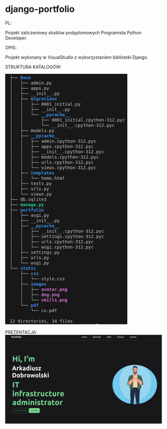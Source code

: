 # django-portfolio

PL:

Projekt zaliczeniowy studiów podyplomowych Programista Python Developer.

OPIS:

Projekt wykonany w VisualStudio z wykorzystaniem biblioteki Django.

STRUKTURA KATALOGÓW:

![STRUKTURA KATALOGÓW](https://github.com/Arkanizo/django-portfolio/blob/main/project_structure.png)

PREZENTACJA:
![PREZENTACJA](https://github.com/Arkanizo/django-portfolio/blob/main/site1.png)
